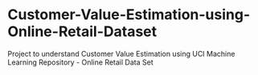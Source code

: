 # Customer-Value-Estimation-using-Online-Retail-Dataset
Project to understand Customer Value Estimation using UCI Machine Learning Repository - Online Retail Data Set
